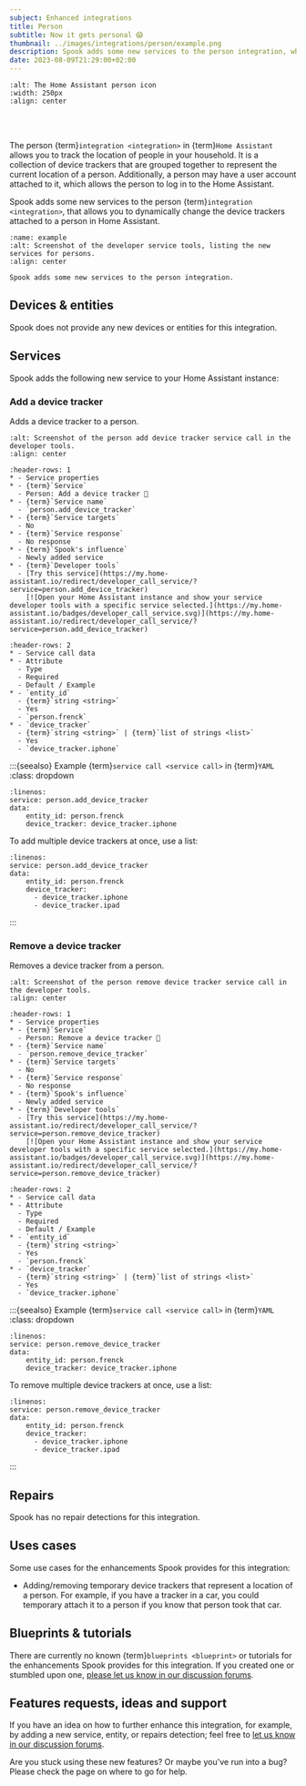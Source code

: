 ```yaml
---
subject: Enhanced integrations
title: Person
subtitle: Now it gets personal 😱
thumbnail: ../images/integrations/person/example.png
description: Spook adds some new services to the person integration, which allows you to change device trackers attached to persons in Home Assistant on the fly.
date: 2023-08-09T21:29:00+02:00
---
```


```{image} https://brands.home-assistant.io/person/logo.png
:alt: The Home Assistant person icon
:width: 250px
:align: center
```

<br><br>

The person {term}`integration <integration>` in {term}`Home Assistant` allows you to track the location of people in your household. It is a collection of device trackers that are grouped together to represent the current location of a person. Additionally, a person may have a user account attached to it, which allows the person to log in to the Home Assistant.

Spook adds some new services to the person {term}`integration <integration>`, that allows you to dynamically change the device trackers attached to a person in Home Assistant.

```{figure} ../images/integrations/person/example.png
:name: example
:alt: Screenshot of the developer service tools, listing the new services for persons.
:align: center

Spook adds some new services to the person integration.
```

## Devices & entities

Spook does not provide any new devices or entities for this integration.

## Services

Spook adds the following new service to your Home Assistant instance:

### Add a device tracker

Adds a device tracker to a person.

```{figure} ../images/integrations/person/add_device_tracker.png
:alt: Screenshot of the person add device tracker service call in the developer tools.
:align: center
```

```{list-table}
:header-rows: 1
* - Service properties
* - {term}`Service`
  - Person: Add a device tracker 👻
* - {term}`Service name`
  - `person.add_device_tracker`
* - {term}`Service targets`
  - No
* - {term}`Service response`
  - No response
* - {term}`Spook's influence`
  - Newly added service
* - {term}`Developer tools`
  - [Try this service](https://my.home-assistant.io/redirect/developer_call_service/?service=person.add_device_tracker)
    [![Open your Home Assistant instance and show your service developer tools with a specific service selected.](https://my.home-assistant.io/badges/developer_call_service.svg)](https://my.home-assistant.io/redirect/developer_call_service/?service=person.add_device_tracker)
```

```{list-table}
:header-rows: 2
* - Service call data
* - Attribute
  - Type
  - Required
  - Default / Example
* - `entity_id`
  - {term}`string <string>`
  - Yes
  - `person.frenck`
* - `device_tracker`
  - {term}`string <string>` | {term}`list of strings <list>`
  - Yes
  - `device_tracker.iphone`
```

:::{seealso} Example {term}`service call <service call>` in {term}`YAML`
:class: dropdown

```{code-block} yaml
:linenos:
service: person.add_device_tracker
data:
    entity_id: person.frenck
    device_tracker: device_tracker.iphone
```

To add multiple device trackers at once, use a list:

```{code-block} yaml
:linenos:
service: person.add_device_tracker
data:
    entity_id: person.frenck
    device_tracker:
      - device_tracker.iphone
      - device_tracker.ipad
```

:::

### Remove a device tracker

Removes a device tracker from a person.

```{figure} ../images/integrations/person/remove_device_tracker.png
:alt: Screenshot of the person remove device tracker service call in the developer tools.
:align: center
```

```{list-table}
:header-rows: 1
* - Service properties
* - {term}`Service`
  - Person: Remove a device tracker 👻
* - {term}`Service name`
  - `person.remove_device_tracker`
* - {term}`Service targets`
  - No
* - {term}`Service response`
  - No response
* - {term}`Spook's influence`
  - Newly added service
* - {term}`Developer tools`
  - [Try this service](https://my.home-assistant.io/redirect/developer_call_service/?service=person.remove_device_tracker)
    [![Open your Home Assistant instance and show your service developer tools with a specific service selected.](https://my.home-assistant.io/badges/developer_call_service.svg)](https://my.home-assistant.io/redirect/developer_call_service/?service=person.remove_device_tracker)
```

```{list-table}
:header-rows: 2
* - Service call data
* - Attribute
  - Type
  - Required
  - Default / Example
* - `entity_id`
  - {term}`string <string>`
  - Yes
  - `person.frenck`
* - `device_tracker`
  - {term}`string <string>` | {term}`list of strings <list>`
  - Yes
  - `device_tracker.iphone`
```

:::{seealso} Example {term}`service call <service call>` in {term}`YAML`
:class: dropdown

```{code-block} yaml
:linenos:
service: person.remove_device_tracker
data:
    entity_id: person.frenck
    device_tracker: device_tracker.iphone
```

To remove multiple device trackers at once, use a list:

```{code-block} yaml
:linenos:
service: person.remove_device_tracker
data:
    entity_id: person.frenck
    device_tracker:
      - device_tracker.iphone
      - device_tracker.ipad
```

:::

## Repairs

Spook has no repair detections for this integration.

## Uses cases

Some use cases for the enhancements Spook provides for this integration:

- Adding/removing temporary device trackers that represent a location of a person. For example, if you have a tracker in a car, you could temporary attach it to a person if you know that person took that car.

## Blueprints & tutorials

There are currently no known {term}`blueprints <blueprint>` or tutorials for the enhancements Spook provides for this integration. If you created one or stumbled upon one, [please let us know in our discussion forums](https://github.com/frenck/spook/discussions).

## Features requests, ideas and support

If you have an idea on how to further enhance this integration, for example, by adding a new service, entity, or repairs detection; feel free to [let us know in our discussion forums](https://github.com/frenck/spook/discussions).

Are you stuck using these new features? Or maybe you've run into a bug? Please check the [](../support) page on where to go for help.
